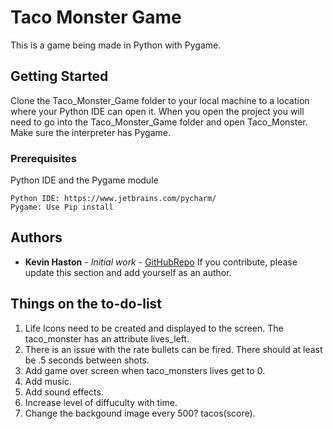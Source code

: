 # Taco Monster Game

This is a game being made in Python with Pygame. 

## Getting Started

Clone the Taco_Monster_Game folder to your local machine to a location where your Python IDE can open it. When you open the project you will need to 
go into the Taco_Monster_Game folder and open Taco_Monster. Make sure the interpreter has Pygame. 

### Prerequisites

Python IDE and the Pygame module

```
Python IDE: https://www.jetbrains.com/pycharm/
Pygame: Use Pip install
```

## Authors

* **Kevin Haston** - *Initial work* - [GitHubRepo](https://github.com/khaston10/TacoMonsterGame.git)
If you contribute, please update this section and add yourself as an author.

## Things on the to-do-list
1. Life Icons need to be created and displayed to the screen. The taco_monster has an attribute lives_left.
2. There is an issue with the rate bullets can be fired. There should at least be .5 seconds between shots.
3. Add game over screen when taco_monsters lives get to 0.
4. Add music.
5. Add sound effects.
6. Increase level of diffuculty with time. 
7. Change the backgound image every 500? tacos(score).